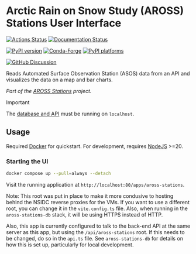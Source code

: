# Arctic Rain on Snow Study (AROSS) Stations User Interface

[![Actions Status][actions-badge]][actions-link]
[![Documentation Status][rtd-badge]][rtd-link]

[![PyPI version][pypi-version]][pypi-link]
[![Conda-Forge][conda-badge]][conda-link]
[![PyPI platforms][pypi-platforms]][pypi-link]

[![GitHub Discussion][github-discussions-badge]][github-discussions-link]

Reads Automated Surface Observation Station (ASOS) data from an API and visualizes the
data on a map and bar charts.

_Part of the [AROSS Stations](https://github.com/nsidc/aross-stations) project._

> [!IMPORTANT]
> The [database and API](https://github.com/nsidc/aross-stations-db) must be running on
> `localhost`.


## Usage

Required [Docker](https://docs.docker.com/engine/install/) for quickstart. For
development, requires [NodeJS](https://nodejs.org/en) >=20.


### Starting the UI

```bash
docker compose up --pull=always --detach
```

Visit the running application at `http://localhost:80/apps/aross-stations`.

Note: This root was put in place to make it more condusive to hosting behind the NSIDC
reverse proxies for the VMs.  If you want to use a different root, you can change it in
the `vite.config.ts` file.  Also, when running in the `aross-stations-db` stack, it
will be using HTTPS instead of HTTP.

Also, this app is currently configured to talk to the back-end API at the same server
as this app, but using the `/api/aross-stations` root.  If this needs to be changed, do so
in the `api.ts` file.  See `aross-stations-db` for details on how this is set up, particularly
for local development.


<!-- prettier-ignore-start -->
[actions-badge]:            https://github.com/nsidc/aross-stations-ui/workflows/CI/badge.svg
[actions-link]:             https://github.com/nsidc/aross-stations-ui/actions
[conda-badge]:              https://img.shields.io/conda/vn/conda-forge/aross-stations-ui
[conda-link]:               https://github.com/conda-forge/aross-stations-ui-feedstock
[github-discussions-badge]: https://img.shields.io/static/v1?label=Discussions&message=Ask&color=blue&logo=github
[github-discussions-link]:  https://github.com/nsidc/aross-stations-ui/discussions
[pypi-link]:                https://pypi.org/project/aross-stations-ui/
[pypi-platforms]:           https://img.shields.io/pypi/pyversions/aross-stations-ui
[pypi-version]:             https://img.shields.io/pypi/v/aross-stations-ui
[rtd-badge]:                https://readthedocs.org/projects/aross-stations-ui/badge/?version=latest
[rtd-link]:                 https://aross-stations-ui.readthedocs.io/en/latest/?badge=latest
<!-- prettier-ignore-end -->
